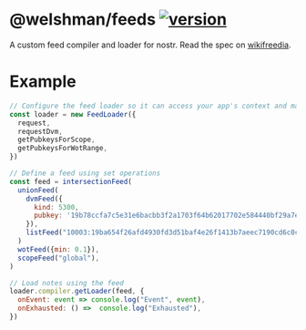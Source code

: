 # @welshman/feeds [![version](https://badgen.feeds/npm/v/@welshman/feeds)](https://npmjs.com/package/@welshman/feeds)

A custom feed compiler and loader for nostr. Read the spec on [wikifreedia](https://wikifreedia.xyz/cip-01/97c70a44366a6535c1).

# Example

```javascript
// Configure the feed loader so it can access your app's context and make requests
const loader = new FeedLoader({
  request,
  requestDvm,
  getPubkeysForScope,
  getPubkeysForWotRange,
})

// Define a feed using set operations
const feed = intersectionFeed(
  unionFeed(
    dvmFeed({
      kind: 5300,
      pubkey: '19b78ccfa7c5e31e6bacbb3f2a1703f64b62017702e584440bf29a7e16263e8c',
    }),
    listFeed("10003:19ba654f26afd4930fd3d51baf4e26f1413b7aeec7190cd6c0cdf4d2f14cec6b:"),
  )
  wotFeed({min: 0.1}),
  scopeFeed("global"),
)

// Load notes using the feed
loader.compiler.getLoader(feed, {
  onEvent: event => console.log("Event", event),
  onExhausted: () =>  console.log("Exhausted"),
})
```
